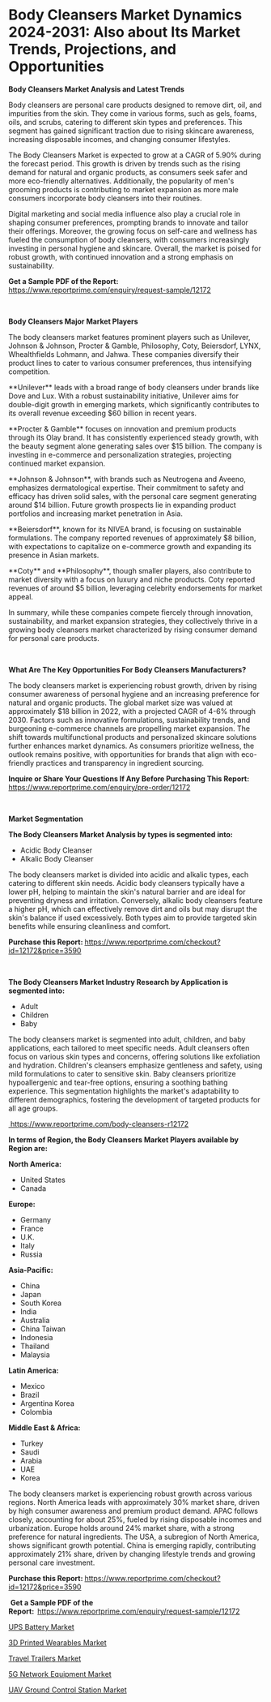 <p><h1>Body Cleansers Market Dynamics 2024-2031: Also about Its Market Trends, Projections, and Opportunities</h1></p><p><strong>Body Cleansers Market Analysis and Latest Trends</strong></p>
<p><p>Body cleansers are personal care products designed to remove dirt, oil, and impurities from the skin. They come in various forms, such as gels, foams, oils, and scrubs, catering to different skin types and preferences. This segment has gained significant traction due to rising skincare awareness, increasing disposable incomes, and changing consumer lifestyles.</p><p>The Body Cleansers Market is expected to grow at a CAGR of 5.90% during the forecast period. This growth is driven by trends such as the rising demand for natural and organic products, as consumers seek safer and more eco-friendly alternatives. Additionally, the popularity of men's grooming products is contributing to market expansion as more male consumers incorporate body cleansers into their routines.</p><p>Digital marketing and social media influence also play a crucial role in shaping consumer preferences, prompting brands to innovate and tailor their offerings. Moreover, the growing focus on self-care and wellness has fueled the consumption of body cleansers, with consumers increasingly investing in personal hygiene and skincare. Overall, the market is poised for robust growth, with continued innovation and a strong emphasis on sustainability.</p></p>
<p><strong>Get a Sample PDF of the Report:&nbsp;</strong> <a href="https://www.reportprime.com/enquiry/request-sample/12172?utm_campaign=1920&utm_medium=2&utm_source=Github&utm_content=ia&utm_term=24122024&utm_id=body-cleansers">https://www.reportprime.com/enquiry/request-sample/12172</a></p>
<p>&nbsp;</p>
<p><strong>Body Cleansers Major Market Players</strong></p>
<p><p>The body cleansers market features prominent players such as Unilever, Johnson & Johnson, Procter & Gamble, Philosophy, Coty, Beiersdorf, LYNX, Whealthfields Lohmann, and Jahwa. These companies diversify their product lines to cater to various consumer preferences, thus intensifying competition.</p><p>**Unilever** leads with a broad range of body cleansers under brands like Dove and Lux. With a robust sustainability initiative, Unilever aims for double-digit growth in emerging markets, which significantly contributes to its overall revenue exceeding $60 billion in recent years. </p><p>**Procter & Gamble** focuses on innovation and premium products through its Olay brand. It has consistently experienced steady growth, with the beauty segment alone generating sales over $15 billion. The company is investing in e-commerce and personalization strategies, projecting continued market expansion.</p><p>**Johnson & Johnson**, with brands such as Neutrogena and Aveeno, emphasizes dermatological expertise. Their commitment to safety and efficacy has driven solid sales, with the personal care segment generating around $14 billion. Future growth prospects lie in expanding product portfolios and increasing market penetration in Asia.</p><p>**Beiersdorf**, known for its NIVEA brand, is focusing on sustainable formulations. The company reported revenues of approximately $8 billion, with expectations to capitalize on e-commerce growth and expanding its presence in Asian markets.</p><p>**Coty** and **Philosophy**, though smaller players, also contribute to market diversity with a focus on luxury and niche products. Coty reported revenues of around $5 billion, leveraging celebrity endorsements for market appeal.</p><p>In summary, while these companies compete fiercely through innovation, sustainability, and market expansion strategies, they collectively thrive in a growing body cleansers market characterized by rising consumer demand for personal care products.</p></p>
<p>&nbsp;</p>
<p><strong>What Are The Key Opportunities For Body Cleansers Manufacturers?</strong></p>
<p><p>The body cleansers market is experiencing robust growth, driven by rising consumer awareness of personal hygiene and an increasing preference for natural and organic products. The global market size was valued at approximately $18 billion in 2022, with a projected CAGR of 4-6% through 2030. Factors such as innovative formulations, sustainability trends, and burgeoning e-commerce channels are propelling market expansion. The shift towards multifunctional products and personalized skincare solutions further enhances market dynamics. As consumers prioritize wellness, the outlook remains positive, with opportunities for brands that align with eco-friendly practices and transparency in ingredient sourcing.</p></p>
<p><strong>Inquire or Share Your Questions If Any Before Purchasing This Report:</strong> <a href="https://www.reportprime.com/enquiry/pre-order/12172?utm_campaign=1920&utm_medium=2&utm_source=Github&utm_content=ia&utm_term=24122024&utm_id=body-cleansers">https://www.reportprime.com/enquiry/pre-order/12172</a></p>
<p>&nbsp;</p>
<p><strong>Market Segmentation</strong></p>
<p><strong>The Body Cleansers Market Analysis by types is segmented into:</strong></p>
<p><ul><li>Acidic Body Cleanser</li><li>Alkalic Body Cleanser</li></ul></p>
<p><p>The body cleansers market is divided into acidic and alkalic types, each catering to different skin needs. Acidic body cleansers typically have a lower pH, helping to maintain the skin's natural barrier and are ideal for preventing dryness and irritation. Conversely, alkalic body cleansers feature a higher pH, which can effectively remove dirt and oils but may disrupt the skin's balance if used excessively. Both types aim to provide targeted skin benefits while ensuring cleanliness and comfort.</p></p>
<p><strong>Purchase this Report:&nbsp;</strong><a href="https://www.reportprime.com/checkout?id=12172&price=3590&utm_campaign=1920&utm_medium=2&utm_source=Github&utm_content=ia&utm_term=24122024&utm_id=body-cleansers">https://www.reportprime.com/checkout?id=12172&price=3590</a></p>
<p>&nbsp;</p>
<p><strong>The Body Cleansers Market Industry Research by Application is segmented into:</strong></p>
<p><ul><li>Adult</li><li>Children</li><li>Baby</li></ul></p>
<p><p>The body cleansers market is segmented into adult, children, and baby applications, each tailored to meet specific needs. Adult cleansers often focus on various skin types and concerns, offering solutions like exfoliation and hydration. Children's cleansers emphasize gentleness and safety, using mild formulations to cater to sensitive skin. Baby cleansers prioritize hypoallergenic and tear-free options, ensuring a soothing bathing experience. This segmentation highlights the market's adaptability to different demographics, fostering the development of targeted products for all age groups.</p></p>
<p><a href="https://www.reportprime.com/body-cleansers-r12172?utm_campaign=1920&utm_medium=2&utm_source=Github&utm_content=ia&utm_term=24122024&utm_id=body-cleansers">&nbsp;https://www.reportprime.com/body-cleansers-r12172</a></p>
<p><strong>In terms of Region, the Body Cleansers Market Players available by Region are:</strong></p>
<p>
    <p> <strong> North America: </strong>
        <ul>
            <li>United States</li>
            <li>Canada</li>
        </ul>
        </p> 
    <p> <strong> Europe: </strong>
        <ul>
            <li>Germany</li>
            <li>France</li>
            <li>U.K.</li>
            <li>Italy</li>
            <li>Russia</li>
        </ul>
        </p> 
    <p> <strong> Asia-Pacific: </strong>
        <ul>
            <li>China</li>
            <li>Japan</li>
            <li>South Korea</li>
            <li>India</li>
            <li>Australia</li>
            <li>China Taiwan</li>
            <li>Indonesia</li>
            <li>Thailand</li>
            <li>Malaysia</li>
        </ul>
        </p> 
    <p> <strong> Latin America: </strong>
        <ul>
            <li>Mexico</li>
            <li>Brazil</li>
            <li>Argentina Korea</li>
            <li>Colombia</li>
        </ul>
        </p> 
    <p> <strong> Middle East & Africa: </strong>
        <ul>
            <li>Turkey</li>
            <li>Saudi</li>
            <li>Arabia</li>
            <li>UAE</li>
            <li>Korea</li>
        </ul>
    </p>
    </p>
<p><p>The body cleansers market is experiencing robust growth across various regions. North America leads with approximately 30% market share, driven by high consumer awareness and premium product demand. APAC follows closely, accounting for about 25%, fueled by rising disposable incomes and urbanization. Europe holds around 24% market share, with a strong preference for natural ingredients. The USA, a subregion of North America, shows significant growth potential. China is emerging rapidly, contributing approximately 21% share, driven by changing lifestyle trends and growing personal care investment.</p></p>
<p><strong>Purchase this Report: </strong><a href="https://www.reportprime.com/checkout?id=12172&price=3590&utm_campaign=1920&utm_medium=2&utm_source=Github&utm_content=ia&utm_term=24122024&utm_id=body-cleansers">https://www.reportprime.com/checkout?id=12172&price=3590</a></p>
<p>&nbsp;<strong>Get a Sample PDF of the Report:&nbsp;&nbsp;</strong><a href="https://www.reportprime.com/enquiry/request-sample/12172?utm_campaign=1920&utm_medium=2&utm_source=Github&utm_content=ia&utm_term=24122024&utm_id=body-cleansers">https://www.reportprime.com/enquiry/request-sample/12172</a></p>
<p><strong></strong></p>
<p><p><a href="https://www.linkedin.com/pulse/ups-battery-market-outlook-anticipated-growth-projected-2zw2e?utm_campaign=1920&utm_medium=2&utm_source=Github&utm_content=ia&utm_term=24122024&utm_id=body-cleansers">UPS Battery Market</a></p><p><a href="https://www.linkedin.com/pulse/in-depth-3d-printed-wearables-report-industry-analysis-oe18e?utm_campaign=1920&utm_medium=2&utm_source=Github&utm_content=ia&utm_term=24122024&utm_id=body-cleansers">3D Printed Wearables Market</a></p><p><a href="https://www.linkedin.com/pulse/estimating-size-travel-trailers-market-current-cagr-144and-projection-iqgle?utm_campaign=1920&utm_medium=2&utm_source=Github&utm_content=ia&utm_term=24122024&utm_id=body-cleansers">Travel Trailers Market</a></p><p><a href="https://www.linkedin.com/pulse/5g-network-equipment-market-projections-2024-2031-growing-bzbof?utm_campaign=1920&utm_medium=2&utm_source=Github&utm_content=ia&utm_term=24122024&utm_id=body-cleansers">5G Network Equipment Market</a></p><p><a href="https://www.linkedin.com/pulse/evaluating-market-players-uav-ground-control-station-sector-wkk8e?utm_campaign=1920&utm_medium=2&utm_source=Github&utm_content=ia&utm_term=24122024&utm_id=body-cleansers">UAV Ground Control Station Market</a></p></p>